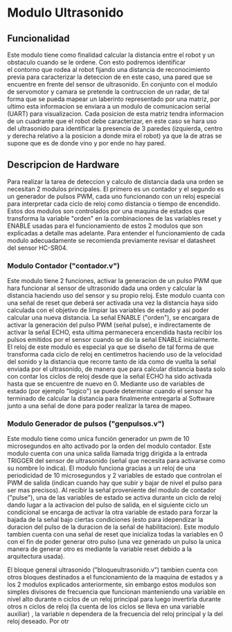 # Modulo Ultrasonido
 
 ## Funcionalidad
 Este modulo tiene como finalidad calcular la distancia entre el robot y un obstaculo cuando se le ordene. Con esto podremos identificar  
 el contorno que rodea al robot fijando una distancia de reconocimiento previa para caracterizar la deteccion de en este caso, una pared 
 que se encuentre en frente del sensor de ultrasonido. En conjunto con el modulo de servomotor y camara se pretende la contruccion de un radar, 
 de tal forma que se pueda mapear un laberinto representado por una matriz, por ultimo esta informacion se enviara a un modulo de comunicacion 
 serial (UART) para visualizacion. Cada posicion de esta matriz tendra informacion de un cuadrante que el robot debe caracterizar, en este caso 
 se hara uso del ultrasonido para identificar la presencia de 3 paredes (izquierda, centro y derecha relativo a la posicion a donde mira el robot)
 ya que la de atras se supone que es de donde vino y por ende no hay pared.
 
 ## Descripcion de Hardware
 
 Para realizar la tarea de deteccion y calculo de distancia dada una orden se necesitan 2 modulos principales. El primero es un contador y el segundo 
 es un generador de pulsos PWM, cada uno funcionando con un reloj especial para interpretar cada ciclo de reloj como distancia o tiempo de encendido. 
 Estos dos modulos son controlados por una maquina de estados que transforma la variable "orden" en la combinaciones de las variables reset y ENABLE
 usadas para el funcionamiento de estos 2 modulos que son explicadas a detalle mas adelante. Para entender el funcionamiento de cada modulo adecuadamente 
 se recomienda previamente revisar el datasheet  del sensor HC-SR04.
 
 ### Modulo Contador ("contador.v")
 
 
 Este modulo tiene 2 funciones, activar la generacion de un pulso PWM que hara funcionar al sensor de ultrasonido dada una orden y calcular la distancia 
 haciendo uso del sensor y su propio reloj. Este modulo cuanta con una señal de reset que deberá ser activada una vez la distancia haya sido calculada con 
 el objetivo de limpiar las variables de estado y asi poder calcular una nueva distancia. La señal ENABLE ("orden"), se encargara de activar la  generación 
 del pulso PWM (señal pulse), e indirectamente de activar la señal ECHO, esta ultima permanecera encendida hasta recibir los pulsos emitidos por el sensor 
 cuando se dio la señal  ENABLE inicialmente. El reloj de este modulo es especial ya que se diseño de tal forma de que transforma cada ciclo de reloj en 
 centimetros haciendo uso de  la velocidad del sonido y la distancia que  recorre tanto de ida como de vuelta la señal enviada por el ultrasonido, de manera
 que para calcular distancia basta solo con contar los ciclos de reloj desde que la señal ECHO ha sido activada hasta que se encuentre de nuevo en 0. 
 Mediante uso de variables de estado  (por ejemplo "logico") se puede determinar cuando el sensor ha terminado de calcular la distancia para finalmente 
 entregarla al Software junto a una señal de  done para poder realizar la tarea de mapeo.
 
 ### Modulo Generador de pulsos ("genpulsos.v")
 
 
 Este modulo tiene como unica función generador un pwm de 10 microsegundos en alto  activado por la orden del modulo contador. Este modulo cuenta con una unica 
 salida llamada trigg dirigida a la entrada TRIGGER del sensor de ultrasonido (señal que necesita para activarse como su nombre lo indica). El modulo funciona 
 gracias a un reloj de una periodicidad de 10 microsegundos y 2 variables de estado que controlan el PWM de salida (indican cuando hay que subir y bajar de nivel
 el pulso para ser mas precisos). Al recibir la señal proveniente del modulo de contador ("pulse"), una de las variables de estado se activa durante un ciclo de 
 reloj  dando lugar a la activacion del pulso de salida, en el siguiente ciclo un condicional se encarga de activar la otra variable de estado para forzar la 
 bajada de la señal  bajo ciertas condiciones (esto para idependizar la duracion del pulso de la duracion de la señal de habilitacion). Este modulo tambien cuenta
 con una señal de reset que inicializa todas la variables en 0 con el fin de poder generar otro pulso (una vez generado un pulso la unica manera de generar otro es 
 mediante la variable reset debido a la arquitectura usada).
 
 El bloque general ultrasonido ("bloqueultrasonido.v") tambien cuenta con otros bloques destinados a el funcionamiento de la maquina de estados y a los 2 modulos 
 explicados anteriormente, sin embargo estos modulos son simples divisores de frecuencia que funcionan manteniendo una variable en nivel alto durante n ciclos de un
 reloj principal para luego invertirla durante otros n ciclos de reloj (la cuenta de los ciclos se lleva en una variable auxiliar) , la variable n dependera de la 
 frecuencia del reloj principal y la del reloj deseado. Por otr
 
